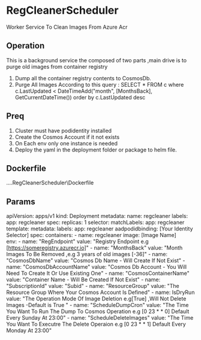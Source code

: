 # RegCleanerScheduler
Worker Service To Clean Images From Azure Acr

Operation 
---------------
This is a background service the composed of two parts ,main drive is to purge old images from container registry
1. Dump all the container registry contents to CosmosDb.
2. Purge All Images According to this query : 
SELECT * FROM c where c.LastUpdated < DateTimeAdd("month", [MonthsBack], GetCurrentDateTime()) order by c.LastUpdated desc

Preq
---------
1. Cluster must have podidentity installed
2. Create the Cosmos Account if it not exists
3. On Each env only one instance is needed
4. Deploy the yaml in the deployment folder or package to helm file.

Dockerfile
------------------
....RegCleanerScheduler\Dockerfile

Params
----------
apiVersion: apps/v1
kind: Deployment
metadata:
  name: regcleaner
  labels:
    app: regcleaner
spec:
  replicas: 1
  selector:
    matchLabels:
      app: regcleaner
  template:
    metadata:
      labels:
        app: regcleaner
        aadpodidbinding: [Your Identity Selector]
    spec:
      containers:
      - name: regcleaner
        image: [Image Name]     
        env:
          - name: "RegEndpoint"
            value: "Registry Endpoint e.g [https://someregistry.azurecr.io]"
          - name: "MonthsBack"
            value: "Month Images To Be Removed ,e.g 3 years of old images [-36]"
          - name: "CosmosDbName"
            value: "Cosmos Db Name - Will Create If Not Exist"
          - name: "CosmosDbAccountName"
            value: "Cosmos Db Account - You Will Need To Create It Or Use Existing One"
          - name: "CosmosContainerName"
            value: "Container Name - Will Be Created If Not Exist"
          - name: "SubscriptionId"
            value: "Subid"
          - name: "ResourceGroup"
            value: "The Resource Group Where Your Cosmos Account Is Defined"
          - name: IsDryRun
            value: "The Operation Mode Of Image Deletion e.g[True] ,Will Not Delete Images -Default is True "
          - name: "ScheduleDumpCron"
            value: "The Time You Want To Run The Dump To Cosmos Operation e.g [0 23 * * 0] Default Every Sunday At 23:00"
          - name:  "ScheduleDeleteImages"
            value: "The Time You Want To Executre The Delete Operaion e.g [0 23 * * 1] Default Every Monday At 23:00"
           

         



         
          
       


